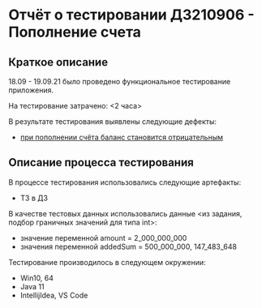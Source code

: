 # Отчёт о тестировании ДЗ210906 - Пополнение счета

## Краткое описание

18.09 - 19.09.21 было проведено функциональное тестирование приложения.

На тестирование затрачено: <2 часа>

В результате тестирования выявлены следующие дефекты:
* [при пополнении счёта баланс становится отрицательным](https://github.com/naumshubaev/HWJ0/issues/1)

## Описание процесса тестирования

В процессе тестирования использовались следующие артефакты:
* ТЗ в ДЗ

В качестве тестовых данных использовались данные <из задания, подбор граничных значений для типа int>:
* значение переменной amount = 2_000_000_000
* значения переменной addedSum = 500_000_000, 147_483_648

Тестирование производилось в следующем окружении:
* Win10, 64
* Java 11
* IntellijIdea, VS Code
